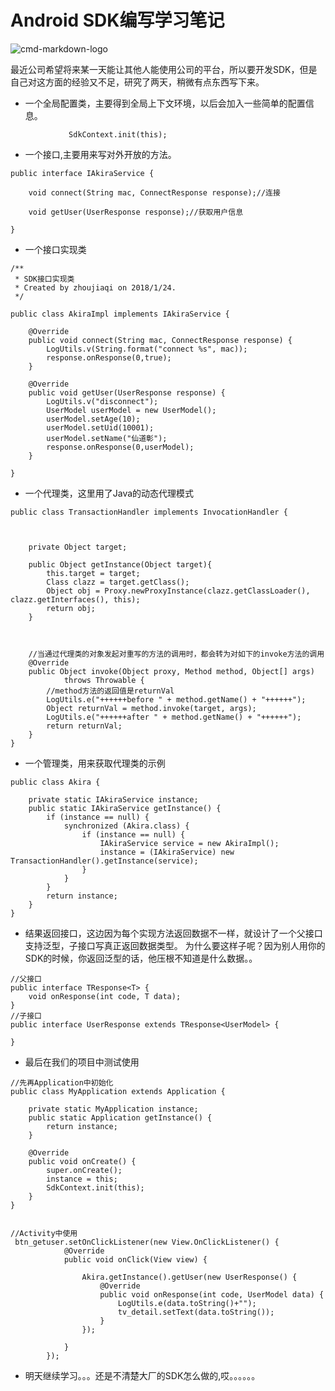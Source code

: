 # Android SDK编写学习笔记
![cmd-markdown-logo](http://easyread.ph.126.net/0VFTTm-_JBL9K5OrGvB9-w==/7917068660175540901.jpg)

最近公司希望将来某一天能让其他人能使用公司的平台，所以要开发SDK，但是自己对这方面的经验又不足，研究了两天，稍微有点东西写下来。

* 一个全局配置类，主要得到全局上下文环境，以后会加入一些简单的配置信息。

```
             SdkContext.init(this);

```

* 一个接口,主要用来写对外开放的方法。

```
public interface IAkiraService {

    void connect(String mac, ConnectResponse response);//连接

    void getUser(UserResponse response);//获取用户信息

}
```

* 一个接口实现类

```
/**
 * SDK接口实现类
 * Created by zhoujiaqi on 2018/1/24.
 */

public class AkiraImpl implements IAkiraService {

    @Override
    public void connect(String mac, ConnectResponse response) {
        LogUtils.v(String.format("connect %s", mac));
        response.onResponse(0,true);
    }

    @Override
    public void getUser(UserResponse response) {
        LogUtils.v("disconnect");
        UserModel userModel = new UserModel();
        userModel.setAge(10);
        userModel.setUid(10001);
        userModel.setName("仙道彰");
        response.onResponse(0,userModel);
    }

}
```
* 一个代理类，这里用了Java的动态代理模式

```
public class TransactionHandler implements InvocationHandler {



    private Object target;

    public Object getInstance(Object target){
        this.target = target;
        Class clazz = target.getClass();
        Object obj = Proxy.newProxyInstance(clazz.getClassLoader(), clazz.getInterfaces(), this);
        return obj;
    }



    //当通过代理类的对象发起对重写的方法的调用时，都会转为对如下的invoke方法的调用
    @Override
    public Object invoke(Object proxy, Method method, Object[] args)
            throws Throwable {
        //method方法的返回值是returnVal
        LogUtils.e("++++++before " + method.getName() + "++++++");
        Object returnVal = method.invoke(target, args);
        LogUtils.e("++++++after " + method.getName() + "++++++");
        return returnVal;
    }
}
```



* 一个管理类，用来获取代理类的示例
```
public class Akira {

    private static IAkiraService instance;
    public static IAkiraService getInstance() {
        if (instance == null) {
            synchronized (Akira.class) {
                if (instance == null) {
                    IAkiraService service = new AkiraImpl();
                    instance = (IAkiraService) new TransactionHandler().getInstance(service);
                }
            }
        }
        return instance;
    }
}
```

* 结果返回接口，这边因为每个实现方法返回数据不一样，就设计了一个父接口支持泛型，子接口写真正返回数据类型。
为什么要这样子呢？因为别人用你的SDK的时候，你返回泛型的话，他压根不知道是什么数据。。

```
//父接口
public interface TResponse<T> {
    void onResponse(int code, T data);
}
//子接口
public interface UserResponse extends TResponse<UserModel> {

}
```
* 最后在我们的项目中测试使用

```
//先再Application中初始化
public class MyApplication extends Application {

    private static MyApplication instance;
    public static Application getInstance() {
        return instance;
    }

    @Override
    public void onCreate() {
        super.onCreate();
        instance = this;
        SdkContext.init(this);
    }
}


//Activity中使用
 btn_getuser.setOnClickListener(new View.OnClickListener() {
            @Override
            public void onClick(View view) {

                Akira.getInstance().getUser(new UserResponse() {
                    @Override
                    public void onResponse(int code, UserModel data) {
                        LogUtils.e(data.toString()+"");
                        tv_detail.setText(data.toString());
                    }
                });

            }
        });

```


* 明天继续学习。。。还是不清楚大厂的SDK怎么做的,哎。。。。。。












